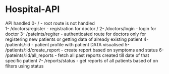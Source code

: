 # Hospital-API

API handled 
0- /                             - root route is not handled<br/>
1- /doctors/register             - registration for doctor /
2- /doctors/login                - login for doctor
3- /pateints/regiter             - authenticated route for doctors only for registering new patients or getting data of already existing patient
4- /patients/:id                 - patient profile with patient DATA visualised
5- /patients/:id/create_report   - create report based on symptoms and status
6- /pateints/:id/all_reports     - fetch all past reports created till date of that specific patient
7- /reports/status               - get reports of all patients based of on filters using status
